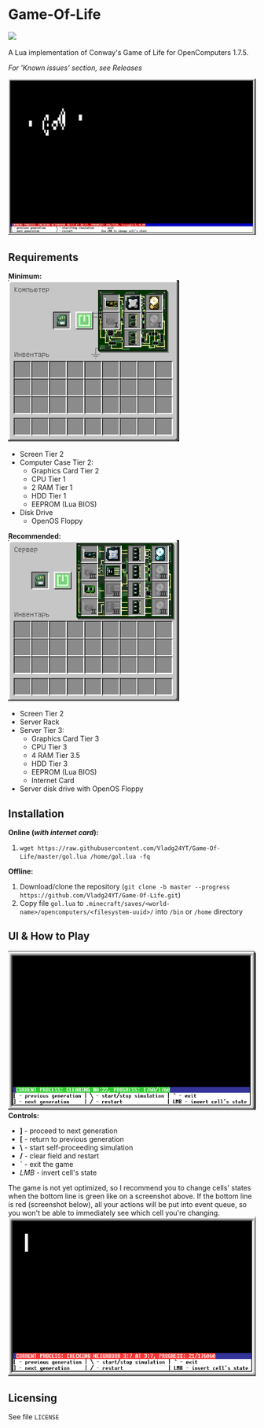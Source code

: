 # Game-Of-Life
![](https://img.shields.io/badge/openComputers-stable-brightgreen?style=plastic)

A Lua implementation of Conway's Game of Life for OpenComputers 1.7.5. 

*For 'Known issues' section, see Releases*

![Gosper Glider gun](/screenshots/gosper_glider_gun.png)

## Requirements
**Minimum:**<br>
![](/screenshots/minimum_configuration.png)
- Screen Tier 2
- Computer Case Tier 2:
  - Graphics Card Tier 2
  - CPU Tier 1
  - 2 RAM Tier 1
  - HDD Tier 1
  - EEPROM (Lua BIOS)
- Disk Drive
  - OpenOS Floppy
  
**Recommended:**<br>
![](/screenshots/recommended_configuration.png)
- Screen Tier 2
- Server Rack
- Server Tier 3:
  - Graphics Card Tier 3
  - CPU Tier 3
  - 4 RAM Tier 3.5
  - HDD Tier 3
  - EEPROM (Lua BIOS)
  - Internet Card
- Server disk drive with OpenOS Floppy

## Installation
**Online (*with internet card*):**
1. `wget https://raw.githubusercontent.com/Vladg24YT/Game-Of-Life/master/gol.lua /home/gol.lua -fq`

**Offline:**
1. Download/clone the repository (`git clone -b master --progress https://github.com/Vladg24YT/Game-Of-Life.git`)
2. Copy file `gol.lua` to `.minecraft/saves/<world-name>/opencomputers/<filesystem-uuid>/` into `/bin` or `/home` directory

## UI & How to Play
![Game UI](/screenshots/ui.png)<br>
**Controls:**
- **]** - proceed to next generation
- **\[** - return to previous generation
- **\\** - start self-proceeding simulation
- **/** - clear field and restart
- **\`** - exit the game
- *LMB* - invert cell's state

The game is not yet optimized, so I recommend you to change cells' states when the bottom line is green like on a screenshot above. If the bottom line is red (screenshot below), all your actions will be put into event queue, so you won't be able to immediately see which cell you're changing.<br>
![](/screenshots/ui_red.png)

## Licensing

See file `LICENSE`
